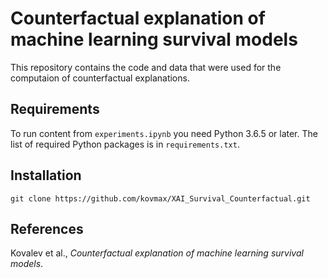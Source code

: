 # Counterfactual explanation of machine learning survival models

This repository contains the code and data that were used for the computaion of counterfactual explanations.

## Requirements

To run content from `experiments.ipynb` you need Python 3.6.5 or later. The list of required Python packages is in `requirements.txt`.

## Installation

```
git clone https://github.com/kovmax/XAI_Survival_Counterfactual.git
```

## References

Kovalev et al., *Counterfactual explanation of machine learning survival models*.
